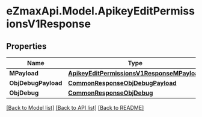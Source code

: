 
# eZmaxApi.Model.ApikeyEditPermissionsV1Response

## Properties

Name | Type | Description | Notes
------------ | ------------- | ------------- | -------------
**MPayload** | [**ApikeyEditPermissionsV1ResponseMPayload**](ApikeyEditPermissionsV1ResponseMPayload.md) |  | 
**ObjDebugPayload** | [**CommonResponseObjDebugPayload**](CommonResponseObjDebugPayload.md) |  | [optional] 
**ObjDebug** | [**CommonResponseObjDebug**](CommonResponseObjDebug.md) |  | [optional] 

[[Back to Model list]](../README.md#documentation-for-models)
[[Back to API list]](../README.md#documentation-for-api-endpoints)
[[Back to README]](../README.md)

